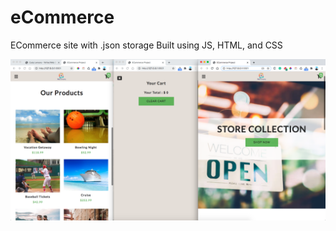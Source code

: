 # eCommerce

ECommerce site with .json storage
Built using JS, HTML, and CSS

![](https://github.com/Clemons09/eCommerce/blob/main/project2.png)

